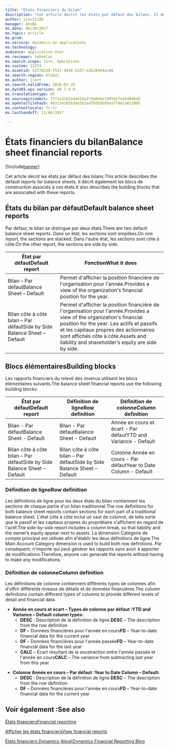```yaml
---
title: "États financiers du bilan"
description: "Cet article décrit les états par défaut des bilans. Il décrit également les blocs de construction associés à ces états."
author: jcart1106
manager: AnnBe
ms.date: 06/20/2017
ms.topic: article
ms.prod: 
ms.service: dynamics-ax-applications
ms.technology: 
audience: Application User
ms.reviewer: twheeloc
ms.search.scope: Core, Operations
ms.custom: 12274
ms.assetid: 52f78229-f531-4d16-b337-e2628994acb6
ms.search.region: Global
ms.author: jcart
ms.search.validFrom: 2016-02-28
ms.dyn365.ops.version: AX 7.0.0
ms.translationtype: HT
ms.sourcegitcommit: 2771a31b5a4d418a27de0ebe1945d1fed2d8d6d6
ms.openlocfilehash: 493c54105b36e561edf6d5db95eaff442a812905
ms.contentlocale: fr-fr
ms.lasthandoff: 11/06/2017

---
```


# <a name="balance-sheet-financial-reports"></a><span data-ttu-id="76b37-104">États financiers du bilan</span><span class="sxs-lookup"><span data-stu-id="76b37-104">Balance sheet financial reports</span></span>

[!include[banner](../includes/banner.md)]


<span data-ttu-id="76b37-105">Cet article décrit les états par défaut des bilans.</span><span class="sxs-lookup"><span data-stu-id="76b37-105">This article describes the default reports for balance sheets.</span></span> <span data-ttu-id="76b37-106">Il décrit également les blocs de construction associés à ces états.</span><span class="sxs-lookup"><span data-stu-id="76b37-106">It also describes the building blocks that are associated with these reports.</span></span> 

<a name="default-balance-sheet-reports"></a><span data-ttu-id="76b37-107">États du bilan par défaut</span><span class="sxs-lookup"><span data-stu-id="76b37-107">Default balance sheet reports</span></span>
-----------------------------

<span data-ttu-id="76b37-108">Par défaut, le bilan se distingue par deux états.</span><span class="sxs-lookup"><span data-stu-id="76b37-108">There are two default balance sheet reports.</span></span> <span data-ttu-id="76b37-109">Dans un état, les sections sont empilées.</span><span class="sxs-lookup"><span data-stu-id="76b37-109">On one report, the sections are stacked.</span></span> <span data-ttu-id="76b37-110">Dans l'autre état, les sections sont côte à côte.</span><span class="sxs-lookup"><span data-stu-id="76b37-110">On the other report, the sections are side by side.</span></span>

| <span data-ttu-id="76b37-111">État par défaut</span><span class="sxs-lookup"><span data-stu-id="76b37-111">Default report</span></span>                       | <span data-ttu-id="76b37-112">Fonction</span><span class="sxs-lookup"><span data-stu-id="76b37-112">What it does</span></span>                                                                                                                           |
|--------------------------------------|----------------------------------------------------------------------------------------------------------------------------------------|
| <span data-ttu-id="76b37-113">Bilan – Par défaut</span><span class="sxs-lookup"><span data-stu-id="76b37-113">Balance Sheet – Default</span></span>              | <span data-ttu-id="76b37-114">Permet d'afficher la position financière de l'organisation pour l'année.</span><span class="sxs-lookup"><span data-stu-id="76b37-114">Provides a view of the organization's financial position for the year.</span></span>                                                                 |
| <span data-ttu-id="76b37-115">Bilan côte à côte bilan – Par défaut</span><span class="sxs-lookup"><span data-stu-id="76b37-115">Side by Side Balance Sheet – Default</span></span> | <span data-ttu-id="76b37-116">Permet d'afficher la position financière de l'organisation pour l'année.</span><span class="sxs-lookup"><span data-stu-id="76b37-116">Provides a view of the organization's financial position for the year.</span></span> <span data-ttu-id="76b37-117">Les actifs et passifs et les capitaux propres des actionnaires sont affichés côte à côte.</span><span class="sxs-lookup"><span data-stu-id="76b37-117">Assets and liability and shareholder’s equity are side by side.</span></span> |

## <a name="building-blocks"></a><span data-ttu-id="76b37-118">Blocs élémentaires</span><span class="sxs-lookup"><span data-stu-id="76b37-118">Building blocks</span></span>
<span data-ttu-id="76b37-119">Les rapports financiers du relevé des revenus utilisent les blocs élémentaires suivants.</span><span class="sxs-lookup"><span data-stu-id="76b37-119">The balance sheet financial reports use the following building blocks.</span></span>

| <span data-ttu-id="76b37-120">État par défaut</span><span class="sxs-lookup"><span data-stu-id="76b37-120">Default report</span></span>                       | <span data-ttu-id="76b37-121">Définition de ligne</span><span class="sxs-lookup"><span data-stu-id="76b37-121">Row definition</span></span>                       | <span data-ttu-id="76b37-122">Définition de colonne</span><span class="sxs-lookup"><span data-stu-id="76b37-122">Column definition</span></span>             |
|--------------------------------------|--------------------------------------|-------------------------------|
| <span data-ttu-id="76b37-123">Bilan - Par défaut</span><span class="sxs-lookup"><span data-stu-id="76b37-123">Balance Sheet - Default</span></span>              | <span data-ttu-id="76b37-124">Bilan - Par défaut</span><span class="sxs-lookup"><span data-stu-id="76b37-124">Balance Sheet - Default</span></span>              | <span data-ttu-id="76b37-125">Année en cours et écart - Par défaut</span><span class="sxs-lookup"><span data-stu-id="76b37-125">YTD and Variance - Default</span></span>    |
| <span data-ttu-id="76b37-126">Bilan côte à côte bilan – Par défaut</span><span class="sxs-lookup"><span data-stu-id="76b37-126">Side by Side Balance Sheet – Default</span></span> | <span data-ttu-id="76b37-127">Bilan côte à côte bilan – Par défaut</span><span class="sxs-lookup"><span data-stu-id="76b37-127">Side by Side Balance Sheet – Default</span></span> | <span data-ttu-id="76b37-128">Colonne Année en cours - Par défaut</span><span class="sxs-lookup"><span data-stu-id="76b37-128">Year to Date Column - Default</span></span> |

### <a name="row-definition"></a><span data-ttu-id="76b37-129">Définition de ligne</span><span class="sxs-lookup"><span data-stu-id="76b37-129">Row definition</span></span>

<span data-ttu-id="76b37-130">Les définitions de ligne pour les deux états du bilan contiennent les sections de chaque partie d'un bilan traditionnel.</span><span class="sxs-lookup"><span data-stu-id="76b37-130">The row definitions for both balance sheet reports contain sections for each part of a traditional balance sheet.</span></span> <span data-ttu-id="76b37-131">L'état côte à côte inclut un saut de colonne, de telle sorte que le passif et les capitaux propres du propriétaire s'affichent en regard de l'actif.</span><span class="sxs-lookup"><span data-stu-id="76b37-131">The side-by-side report includes a column break, so that liability and the owner’s equity appear next to assets.</span></span> <span data-ttu-id="76b37-132">La dimension Catégorie de compte principal est utilisée afin d'établir les deux définitions de ligne.</span><span class="sxs-lookup"><span data-stu-id="76b37-132">The Main Account Category dimension is used to build both row definitions.</span></span> <span data-ttu-id="76b37-133">Par conséquent, n'importe qui peut générer les rapports sans avoir à apporter de modifications.</span><span class="sxs-lookup"><span data-stu-id="76b37-133">Therefore, anyone can generate the reports without having to make any modifications.</span></span>

### <a name="column-definition"></a><span data-ttu-id="76b37-134">Définition de colonne</span><span class="sxs-lookup"><span data-stu-id="76b37-134">Column definition</span></span>

<span data-ttu-id="76b37-135">Les définitions de colonne contiennent différents types de colonnes afin d'offrir différents niveaux de détails et de données financières.</span><span class="sxs-lookup"><span data-stu-id="76b37-135">The column definitions contain different types of columns to provide different levels of detail and financial data.</span></span>

-   <span data-ttu-id="76b37-136">**Année en cours et écart – Types de colonne par défaut :**</span><span class="sxs-lookup"><span data-stu-id="76b37-136">**YTD and Variance – Default column types:**</span></span>
    -   <span data-ttu-id="76b37-137">**DESC** : Description de la définition de ligne.</span><span class="sxs-lookup"><span data-stu-id="76b37-137">**DESC** – The description from the row definition</span></span>
    -   <span data-ttu-id="76b37-138">**DF** – Données financières pour l'année en cours</span><span class="sxs-lookup"><span data-stu-id="76b37-138">**FD** – Year-to-date financial data for the current year</span></span>
    -   <span data-ttu-id="76b37-139">**DF** – Données financières pour l'année passée</span><span class="sxs-lookup"><span data-stu-id="76b37-139">**FD** – Year-to-date financial data for the last year</span></span>
    -   <span data-ttu-id="76b37-140">**CALC** – Écart résultant de la soustraction entre l'année passée et l'année en cours</span><span class="sxs-lookup"><span data-stu-id="76b37-140">**CALC** – The variance from subtracting last year from this year</span></span>

<!-- -->

-   <span data-ttu-id="76b37-141">**Colonne Année en cours – Par défaut :**</span><span class="sxs-lookup"><span data-stu-id="76b37-141">**Year to Date Column – Default:**</span></span>
    -   <span data-ttu-id="76b37-142">**DESC** : Description de la définition de ligne.</span><span class="sxs-lookup"><span data-stu-id="76b37-142">**DESC** – The description from the row definition</span></span>
    -   <span data-ttu-id="76b37-143">**DF** – Données financières pour l'année en cours</span><span class="sxs-lookup"><span data-stu-id="76b37-143">**FD** – Year-to-date financial data for the current year</span></span>

 

<a name="see-also"></a><span data-ttu-id="76b37-144">Voir également :</span><span class="sxs-lookup"><span data-stu-id="76b37-144">See also</span></span>
--------

[<span data-ttu-id="76b37-145">États financiers</span><span class="sxs-lookup"><span data-stu-id="76b37-145">Financial reporting</span></span>](financial-reporting-getting-started.md)

[<span data-ttu-id="76b37-146">Afficher les états financiers</span><span class="sxs-lookup"><span data-stu-id="76b37-146">View financial reports</span></span>](view-financial-reports.md)

[<span data-ttu-id="76b37-147">États financiers Dynamics (blog)</span><span class="sxs-lookup"><span data-stu-id="76b37-147">Dynamics Financial Reporting Blog</span></span>](http://blogs.msdn.com/b/dynamics_financial_reporting/)




